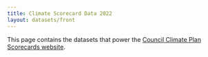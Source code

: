 ```yaml
---
title: Climate Scorecard Data 2022
layout: datasets/front
---
```


This page contains the datasets that power the [Council Climate Plan Scorecards website](https://councilclimatescorecards.uk/). 